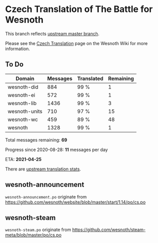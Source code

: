 # Czech Translation of The Battle for Wesnoth

This branch reflects [upstream master branch](https://github.com/wesnoth/wesnoth/tree/master).

Please see the [Czech Translation](https://wiki.wesnoth.org/CzechTranslation) page on the Wesnoth Wiki for more information.
## To Do

Domain | Messages | Translated | Remaining
------ | -------- | ---------- | ---------
wesnoth-did | 884 | 99 % | 1
wesnoth-ei | 572 | 99 % | 1
wesnoth-lib | 1436 | 99 % | 3
wesnoth-units | 710 | 97 % | 15
wesnoth-wc | 459 | 89 % | 48
wesnoth | 1328 | 99 % | 1

Total messages remaining: **69**

Progress since 2020-08-28: **11** messages per day

ETA: **2021-04-25**

There are [upstream translation stats](https://www.wesnoth.org/gettext/?view=langs&version=master&lang=cs).

## wesnoth-announcement
`wesnoth-announcement.po` originate from https://github.com/wesnoth/website/blob/master/start/1.14/po/cs.po

## wesnoth-steam
`wesnoth-steam.po` originate from https://github.com/wesnoth/steam-meta/blob/master/po/cs.po
